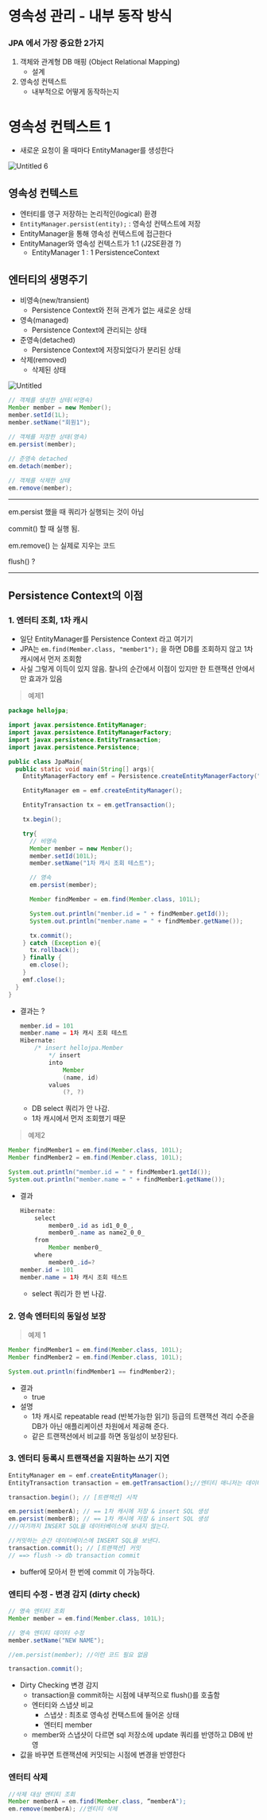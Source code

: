 # 영속성 관리 - 내부 동작 방식

### JPA 에서 가장 중요한 2가지

1. 객체와 관계형 DB 매핑 (Object Relational Mapping)
    - 설계
2. 영속성 컨텍스트
    - 내부적으로 어떻게 동작하는지

# 영속성 컨텍스트 1

- 새로운 요청이 올 때마다 EntityManager를 생성한다

![Untitled 6](Untitled.png)

## 영속성 컨텍스트

- 엔터티를 영구 저장하는 논리적인(logical) 환경
- `EntityManager.persist(entity);` : 영속성 컨텍스트에 저장
- EntityManager을 통해 영속성 컨텍스트에 접근한다
- EntityManager와 영속성 컨텍스트가 1:1 (J2SE환경 ?)
    - EntityManager 1 : 1 PersistenceContext

## 엔터티의 생명주기

- 비영속(new/transient)
    - Persistence Context와 전혀 관계가 없는 새로운 상태
- 영속(managed)
    - Persistence Context에 관리되는 상태
- 준영속(detached)
    - Persistence Context에 저장되었다가 분리된 상태
- 삭제(removed)
    - 삭제된 상태

![Untitled](Untitled%201.png)

```java
// 객체를 생성한 상테(비영속)
Member member = new Member();
member.setId(1L);
member.setName("회원1");
    
// 객체를 저장한 상태(영속)
em.persist(member);

// 준영속 detached
em.detach(member);

// 객체를 삭제한 상태
em.remove(member);
```

---

em.persist 했을 때 쿼리가 실행되는 것이 아님

commit() 할 때 실행 됨.

em.remove() 는 실제로 지우는 코드 

flush() ?

---

## Persistence Context의 이점

### 1. 엔터티 조회, 1차 캐시

- 일단 EntityManager를 Persistence Context 라고 여기기
- JPA는 `em.find(Member.class, "member1");` 을 하면 DB를 조회하지 않고 1차 캐시에서 먼저 조회함
- 사실 그렇게 이득이 있지 않음. 찰나의 순간에서 이점이 있지만 한 트랜잭션 안에서 만 효과가 있음

> 예제1
> 

```java
package hellojpa;

import javax.persistence.EntityManager;
import javax.persistence.EntityManagerFactory;
import javax.persistence.EntityTransaction;
import javax.persistence.Persistence;

public class JpaMain{
  public static void main(String[] args){
    EntityManagerFactory emf = Persistence.createEntityManagerFactory("hello");

    EntityManager em = emf.createEntityManager();

    EntityTransaction tx = em.getTransaction();

    tx.begin();

    try{
      // 비영속
      Member member = new Member();
      member.setId(101L);
      member.setName("1차 캐시 조회 테스트");

      // 영속
      em.persist(member);

      Member findMember = em.find(Member.class, 101L);

      System.out.println("member.id = " + findMember.getId());
      System.out.println("member.name = " + findMember.getName());

      tx.commit();
    } catch (Exception e){
      tx.rollback();
    } finally {
      em.close();
    }
    emf.close();
  }
}
```

- 결과는 ?
    
    ```java
    member.id = 101
    member.name = 1차 캐시 조회 테스트
    Hibernate: 
        /* insert hellojpa.Member
            */ insert 
            into
                Member
                (name, id) 
            values
                (?, ?)
    ```
    
    - DB select 쿼리가 안 나감.
    - 1차 캐시에서 먼저 조회했기 때문

> 예제2
> 

```java
Member findMember1 = em.find(Member.class, 101L);
Member findMember2 = em.find(Member.class, 101L);

System.out.println("member.id = " + findMember1.getId());
System.out.println("member.name = " + findMember1.getName());
```

- 결과
    
    ```java
    Hibernate: 
        select
            member0_.id as id1_0_0_,
            member0_.name as name2_0_0_ 
        from
            Member member0_ 
        where
            member0_.id=?
    member.id = 101
    member.name = 1차 캐시 조회 테스트
    ```
    
    - select 쿼리가 한 번 나감.

### 2. 영속 엔터티의 동일성 보장

> 예제 1
> 

```java
Member findMember1 = em.find(Member.class, 101L);
Member findMember2 = em.find(Member.class, 101L);

System.out.println(findMember1 == findMember2);
```

- 결과
    - true
- 설명
    - 1차 캐시로 repeatable read (반복가능한 읽기) 등급의 트랜잭션 격리 수준을 DB가 아닌 애플리케이션 차원에서 제공해 준다.
    - 같은 트랜잭션에서 비교를 하면 동일성이 보장된다.

### 3. 엔터티 등록시 트랜잭션을 지원하는 쓰기 지연

```java
EntityManager em = emf.createEntityManager();
EntityTransaction transaction = em.getTransaction();//엔티티 매니저는 데이터 변경시 트랜잭션을 시작해야 한다.

transaction.begin(); // [트랜잭션] 시작

em.persist(memberA); // == 1차 캐시에 저장 & insert SQL 생성
em.persist(memberB); // == 1차 캐시에 저장 & insert SQL 생성
///여기까지 INSERT SQL을 데이터베이스에 보내지 않는다.

//커밋하는 순간 데이터베이스에 INSERT SQL을 보낸다.
transaction.commit(); // [트랜잭션] 커밋
// ==> flush -> db transaction commit
```

- buffer에 모아서 한 번에 commit 이 가능하다.

### 엔티티 수정 - 변경 감지 (dirty check)

```java
// 영속 엔티티 조회
Member member = em.find(Member.class, 101L);

// 영속 엔티티 데이터 수정
member.setName("NEW NAME"); 

//em.persist(member); //이런 코드 필요 없음

transaction.commit();
```

- Dirty Checking 변경 감지
  - transaction을 commit하는 시점에 내부적으로 flush()를 호출함
  - 엔터티와 스냅샷 비교
    - 스냅샷 : 최초로 영속성 컨택스트에 들어온 상태
    - 엔터티 member
  - member와 스냅샷이 다르면 sql 저장소에 update 쿼리를 반영하고 DB에 반영
- 값을 바꾸면 트랜잭션에 커밋되는 시점에 변경을 반영한다

### 엔터티 삭제

```java
//삭제 대상 엔티티 조회
Member memberA = em.find(Member.class, “memberA");
em.remove(memberA); //엔티티 삭제
```
